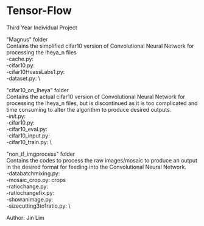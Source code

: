 # Tensor-Flow
Third Year Individual Project

"Magnus" folder\
Contains the simplified cifar10 version of Convolutional Neural Network for processing the Iheya_n files\
-cache.py: \
-cifar10.py: \
-cifar10HvassLabs1.py: \
-dataset.py: \

"cifar10_on_Iheya" folder\
Contains the actual cifar10 version of Convolutional Neural Network for processing the Iheya_n files, but is discontinued as it is too complicated and time consuming to alter the algorithm to produce desired outputs.\
-_init_.py:\
-cifar10.py: \
-cifar10_eval.py: \
-cifar10_input.py: \
-cifar10_train.py: \

"non_tf_imgprocess" folder\
Contains the codes to process the raw images/mosaic to produce an output in the desired format for feeding into the Convolutional Neural Network.\
-databatchmixing.py: \
-mosaic_crop.py: crops \
-ratiochange.py: \
-ratiochangefix.py: \
-showanimage.py: \
-sizecutting3to1ratio.py: \

Author: Jin Lim
